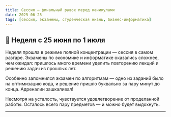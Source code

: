 ```yaml
---
title: Сессия — финальный рывок перед каникулами
date: 2025-06-25
tags: [сессия, экзамены, студенческая жизнь, бизнес-информатика]
---
```


## 📌 Неделя с 25 июня по 1 июля

Неделя прошла в режиме полной концентрации — сессия в самом разгаре. Экзамены по экономике и информатике оказались сложнее, чем ожидал: пришлось много времени уделить повторению лекций и решению задач из прошлых лет.  

Особенно запомнился экзамен по алгоритмам — одно из заданий было на оптимизацию кода, и решение пришло буквально за пару минут до конца. Адреналин зашкаливал!  

Несмотря на усталость, чувствуется удовлетворение от проделанной работы. Осталось всего пару предметов — и можно будет выдохнуть.

---
